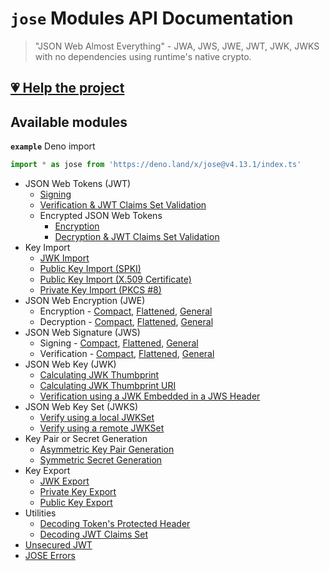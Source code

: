 # `jose` Modules API Documentation

> "JSON Web Almost Everything" - JWA, JWS, JWE, JWT, JWK, JWKS with no dependencies using runtime's native crypto.

## [💗 Help the project](https://github.com/panva/jose/blob/v4.13.1/docs/https://github.com/sponsors/panva)

## Available modules

**`example`** Deno import
```js
import * as jose from 'https://deno.land/x/jose@v4.13.1/index.ts'
```

- JSON Web Tokens (JWT)
  - [Signing](https://github.com/panva/jose/blob/v4.13.1/docs/classes/jwt_sign.SignJWT.md#readme)
  - [Verification & JWT Claims Set Validation](https://github.com/panva/jose/blob/v4.13.1/docs/functions/jwt_verify.jwtVerify.md#readme)
  - Encrypted JSON Web Tokens
    - [Encryption](https://github.com/panva/jose/blob/v4.13.1/docs/classes/jwt_encrypt.EncryptJWT.md#readme)
    - [Decryption & JWT Claims Set Validation](https://github.com/panva/jose/blob/v4.13.1/docs/functions/jwt_decrypt.jwtDecrypt.md#readme)
- Key Import
  - [JWK Import](https://github.com/panva/jose/blob/v4.13.1/docs/functions/key_import.importJWK.md#readme)
  - [Public Key Import (SPKI)](https://github.com/panva/jose/blob/v4.13.1/docs/functions/key_import.importSPKI.md#readme)
  - [Public Key Import (X.509 Certificate)](https://github.com/panva/jose/blob/v4.13.1/docs/functions/key_import.importX509.md#readme)
  - [Private Key Import (PKCS #8)](https://github.com/panva/jose/blob/v4.13.1/docs/functions/key_import.importPKCS8.md#readme)
- JSON Web Encryption (JWE)
  - Encryption - [Compact](https://github.com/panva/jose/blob/v4.13.1/docs/classes/jwe_compact_encrypt.CompactEncrypt.md#readme), [Flattened](https://github.com/panva/jose/blob/v4.13.1/docs/classes/jwe_flattened_encrypt.FlattenedEncrypt.md#readme), [General](https://github.com/panva/jose/blob/v4.13.1/docs/classes/jwe_general_encrypt.GeneralEncrypt.md#readme)
  - Decryption - [Compact](https://github.com/panva/jose/blob/v4.13.1/docs/functions/jwe_compact_decrypt.compactDecrypt.md#readme), [Flattened](https://github.com/panva/jose/blob/v4.13.1/docs/functions/jwe_flattened_decrypt.flattenedDecrypt.md#readme), [General](https://github.com/panva/jose/blob/v4.13.1/docs/functions/jwe_general_decrypt.generalDecrypt.md#readme)
- JSON Web Signature (JWS)
  - Signing - [Compact](https://github.com/panva/jose/blob/v4.13.1/docs/classes/jws_compact_sign.CompactSign.md#readme), [Flattened](https://github.com/panva/jose/blob/v4.13.1/docs/classes/jws_flattened_sign.FlattenedSign.md#readme), [General](https://github.com/panva/jose/blob/v4.13.1/docs/classes/jws_general_sign.GeneralSign.md#readme)
  - Verification - [Compact](https://github.com/panva/jose/blob/v4.13.1/docs/functions/jws_compact_verify.compactVerify.md#readme), [Flattened](https://github.com/panva/jose/blob/v4.13.1/docs/functions/jws_flattened_verify.flattenedVerify.md#readme), [General](https://github.com/panva/jose/blob/v4.13.1/docs/functions/jws_general_verify.generalVerify.md#readme)
- JSON Web Key (JWK)
  - [Calculating JWK Thumbprint](https://github.com/panva/jose/blob/v4.13.1/docs/functions/jwk_thumbprint.calculateJwkThumbprint.md#readme)
  - [Calculating JWK Thumbprint URI](https://github.com/panva/jose/blob/v4.13.1/docs/functions/jwk_thumbprint.calculateJwkThumbprintUri.md#readme)
  - [Verification using a JWK Embedded in a JWS Header](https://github.com/panva/jose/blob/v4.13.1/docs/functions/jwk_embedded.EmbeddedJWK.md#readme)
- JSON Web Key Set (JWKS)
  - [Verify using a local JWKSet](https://github.com/panva/jose/blob/v4.13.1/docs/functions/jwks_local.createLocalJWKSet.md#readme)
  - [Verify using a remote JWKSet](https://github.com/panva/jose/blob/v4.13.1/docs/functions/jwks_remote.createRemoteJWKSet.md#readme)
- Key Pair or Secret Generation
  - [Asymmetric Key Pair Generation](https://github.com/panva/jose/blob/v4.13.1/docs/functions/key_generate_key_pair.generateKeyPair.md#readme)
  - [Symmetric Secret Generation](https://github.com/panva/jose/blob/v4.13.1/docs/functions/key_generate_secret.generateSecret.md#readme)
- Key Export
  - [JWK Export](https://github.com/panva/jose/blob/v4.13.1/docs/functions/key_export.exportJWK.md#readme)
  - [Private Key Export](https://github.com/panva/jose/blob/v4.13.1/docs/functions/key_export.exportPKCS8.md#readme)
  - [Public Key Export](https://github.com/panva/jose/blob/v4.13.1/docs/functions/key_export.exportSPKI.md#readme)
- Utilities
  - [Decoding Token's Protected Header](https://github.com/panva/jose/blob/v4.13.1/docs/functions/util_decode_protected_header.decodeProtectedHeader.md#readme)
  - [Decoding JWT Claims Set](https://github.com/panva/jose/blob/v4.13.1/docs/functions/util_decode_jwt.decodeJwt.md#readme)
- [Unsecured JWT](https://github.com/panva/jose/blob/v4.13.1/docs/classes/jwt_unsecured.UnsecuredJWT.md#readme)
- [JOSE Errors](https://github.com/panva/jose/blob/v4.13.1/docs/modules/util_errors.md#readme)

[support-sponsor]: https://github.com/sponsors/panva
